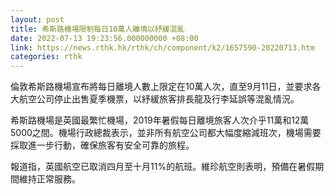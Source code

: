 ```yaml
---
layout: post
title: 希斯路機場限制每日10萬人離境以紓緩混亂
date: 2022-07-13 19:23:56.000000000 +08:00
link: https://news.rthk.hk/rthk/ch/component/k2/1657590-20220713.htm
categories: rthk
---
```


倫敦希斯路機場宣布將每日離境人數上限定在10萬人次，直至9月11日，並要求各大航空公司停止出售夏季機票，以紓緩旅客排長龍及行李延誤等混亂情況。

希斯路機場是英國最繁忙機場，2019年暑假每日離境旅客人次介乎11萬和12萬5000之間。機場行政總裁表示，並非所有航空公司都大幅度縮減班次，機場需要採取進一步行動，確保旅客有安全可靠的旅程。

報道指，英國航空已取消四月至十月11%的航班。維珍航空則表明，預備在暑假期間維持正常服務。
